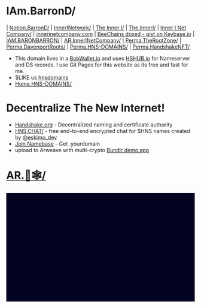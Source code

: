 # IAm.BarronD/ 

| [Notion.BarronD/](http://notion.barrond.hns.to/) | [InnerINetwork/](http://innerinetwork.hns.to/) | [The Inner I/](http://theinneri.hns.to/) | [The.InnerI/](http://the.inneri/) | [Inner I Net Company/](http://shapereality.innerinetcompany.hns.to/) | [innerinetcompany.com](https://innerinetcompany.com/) | [BeeChains doxed - gist on Keybase.io](https://gist.github.com/BeeChains/6b760437185cfb23e73b2520f7c495b6) | [IAM.BARONBARRON/](http://iam.baronbarron.hns.to/) | [AR.InnerINetCompany/](http://ar.innerinetcompany.hns.to/) | [Perma.TheRootZone/](http://perma.therootzone.hns.to/) | [Perma.DavenportRoots/](http://perma.davenportroots.hns.to/) | [Perma.HNS-DOMAINS/](http://perma.hns-domains.hns.to/) | [Perma.HandshakeNFT/](http://perma.handshakenft.hns.to/)
- This domain lives in a [BobWallet.io](https://bobwallet.io/) and uses [HSHUB.io](https://hshub.io/) for Nameserver and DS records. I use Git Pages for this website as its free and fast for me.
- $LIKE us [hnsdomains](https://liker.land/hnsdomains/civic)
- [Home.HNS-DOMAINS/](https://home.hns-domains.hns.to/)

# Decentralize The New Internet!
- [Handshake.org](https://handshake.org/) - Decentralized naming and certificate authority
- [HNS.CHAT/](https://hns.chat/) - free end-to-end encrypted chat for $HNS names created by [@eskimo_dev](https://twitter.com/eskimo_dev)
- [Join Namebase](https://www.namebase.io/register/o5muhq) - Get .yourdomain 
- upload to Arweave with multi-crypto [Bundlr demo app](https://demo.bundlr.network/)
<title>LikeCoin button SDK demo</title>


<div class="likecoin-embed likecoin-button" data-liker-id="hnsdomains" data-href="https://liker.land/hnsdomains/"></div>
<script src="https://static.like.co/sdk/v1/button.js"></script>

# [AR.🐘🕸/](http://ar.🐘🕸.hns.to/)

<div align="center">
<marquee direction="left" scrollamount="3" scrolldelay="2" behavior="left" width="100%" bgcolor="#020320">
AR.🐘🕸/ 


	<iframe width="560" height="315" src="https://www.youtube.com/embed/Lx-DoC5Fo_4" title="YouTube video player" frameborder="0" allow="accelerometer; autoplay; clipboard-write; encrypted-media; gyroscope; picture-in-picture; web-share" allowfullscreen></iframe>
	
	<iframe width="560" height="315" src="https://www.youtube.com/embed/Fs4Zf0nNiF4" title="YouTube video player" frameborder="0" allow="accelerometer; autoplay; clipboard-write; encrypted-media; gyroscope; picture-in-picture; web-share" allowfullscreen></iframe>
	
	<iframe width="560" height="315" src="https://www.youtube.com/embed/YRNQwczefFI" title="YouTube video player" frameborder="0" allow="accelerometer; autoplay; clipboard-write; encrypted-media; gyroscope; picture-in-picture; web-share" allowfullscreen></iframe>
	
<div>
 <script>
var letterB = document.createElement('div');
letterB.innerHTML = 'B';
letterB.style.fontSize = '100px';
letterB.style.position = 'absolute';
letterB.style.top = '50%';
letterB.style.left = '50%';
letterB.style.marginTop = '-50px';
letterB.style.marginLeft = '-50px';
document.body.appendChild(letterB);
var toggle = true;
setInterval(function() {
  if (toggle) {
    letterB.style.display = 'none';
  } else {
    letterB.style.display = 'block';
  }
  toggle = !toggle;
}, 1000);
</script>
<div>
